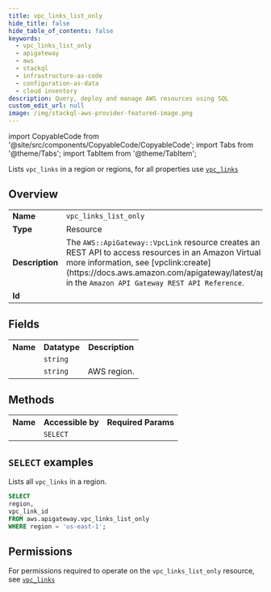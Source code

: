 ```yaml
---
title: vpc_links_list_only
hide_title: false
hide_table_of_contents: false
keywords:
  - vpc_links_list_only
  - apigateway
  - aws
  - stackql
  - infrastructure-as-code
  - configuration-as-data
  - cloud inventory
description: Query, deploy and manage AWS resources using SQL
custom_edit_url: null
image: /img/stackql-aws-provider-featured-image.png
---
```


import CopyableCode from '@site/src/components/CopyableCode/CopyableCode';
import Tabs from '@theme/Tabs';
import TabItem from '@theme/TabItem';

Lists <code>vpc_links</code> in a region or regions, for all properties use <a href="/services/serviceName/vpc_links/"><code>vpc_links</code></a>

## Overview
<table>
<tbody>
<tr><td><b>Name</b></td><td><code>vpc_links_list_only</code></td></tr>
<tr><td><b>Type</b></td><td>Resource</td></tr>
<tr><td><b>Description</b></td><td>The <code>AWS::ApiGateway::VpcLink</code> resource creates an API Gateway VPC link for a REST API to access resources in an Amazon Virtual Private Cloud (VPC). For more information, see &#91;vpclink:create&#93;(https://docs.aws.amazon.com/apigateway/latest/api/API_CreateVpcLink.html) in the <code>Amazon API Gateway REST API Reference</code>.</td></tr>
<tr><td><b>Id</b></td><td><CopyableCode code="aws.apigateway.vpc_links_list_only" /></td></tr>
</tbody>
</table>

## Fields
<table>
<tbody>
<tr><th>Name</th><th>Datatype</th><th>Description</th></tr><tr><td><CopyableCode code="vpc_link_id" /></td><td><code>string</code></td><td></td></tr>
<tr><td><CopyableCode code="region" /></td><td><code>string</code></td><td>AWS region.</td></tr>
</tbody>
</table>

## Methods

<table>
<tbody>
  <tr>
    <th>Name</th>
    <th>Accessible by</th>
    <th>Required Params</th>
  </tr>
  <tr>
    <td><CopyableCode code="list_resources" /></td>
    <td><code>SELECT</code></td>
    <td><CopyableCode code="region" /></td>
  </tr>
</tbody>
</table>

## `SELECT` examples
Lists all <code>vpc_links</code> in a region.
```sql
SELECT
region,
vpc_link_id
FROM aws.apigateway.vpc_links_list_only
WHERE region = 'us-east-1';
```


## Permissions

For permissions required to operate on the <code>vpc_links_list_only</code> resource, see <a href="/services/apigateway/vpc_links/#permissions"><code>vpc_links</code></a>

